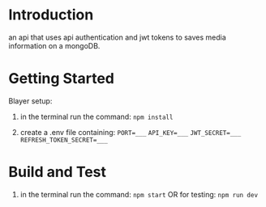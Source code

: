 # Introduction 
an api that uses api authentication and jwt tokens to saves media information on a mongoDB. 

# Getting Started
Blayer setup:
1. in the terminal run the command:
	`npm install`
	
2. create a .env file containing:
	`PORT=___`
	`API_KEY=___`
	`JWT_SECRET=___`
    `REFRESH_TOKEN_SECRET=___`

# Build and Test
1. in the terminal run the command:
    `npm start`
    OR
    for testing:
    `npm run dev`

